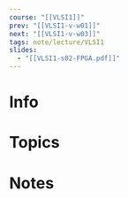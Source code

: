 ```yaml
---
course: "[[VLSI1]]"
prev: "[[VLSI1-v-w01]]"
next: "[[VLSI1-v-w03]]"
tags: note/lecture/VLSI1
slides:
  - "[[VLSI1-s02-FPGA.pdf]]"
---
```



# Info


# Topics


# Notes